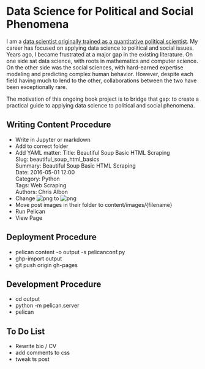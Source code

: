 # Data Science for Political and Social Phenomena

I am a [data scientist originally trained as a quantitative political scientist](http://chrisalbon.com/pages/about.html). My career has focused on applying data science to political and social issues. Years ago, I became frustrated at a major gap in the existing literature. On one side sat data science, with roots in mathematics and computer science. On the other side was the social sciences, with hard-earned expertise modeling and predicting complex human behavior. However, despite each field having much to lend to the other, collaborations between the two have been exceptionally rare.

The motivation of this ongoing book project is to bridge that gap: to create a practical guide to applying data science to political and social phenomena.

## Writing Content Procedure
- Write in Jupyter or markdown
- Add to correct folder
- Add YAML matter:
    Title: Beautiful Soup Basic HTML Scraping  
    Slug: beautiful_soup_html_basics  
    Summary: Beautiful Soup Basic HTML Scraping  
    Date: 2016-05-01 12:00  
    Category: Python  
    Tags: Web Scraping    
    Authors: Chris Albon  
- Change ![png](...) to ![png]({filename}/images/scipy_simple_clustering/output_26_1.png)
- Move post images in their folder to content/images/{filename}
- Run Pelican
- View Page

## Deployment Procedure

- pelican content -o output -s pelicanconf.py
- ghp-import output
- git push origin gh-pages

## Development Procedure

- cd output
- python -m pelican.server
- pelican

## To Do List

- Rewrite bio / CV
- add comments to css
- tweak ts post
